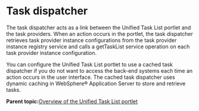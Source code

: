 # Task dispatcher 

The task dispatcher acts as a link between the Unified Task List portlet and the task providers. When an action occurs in the portlet, the task dispatcher retrieves task provider instance configurations from the task provider instance registry service and calls a getTaskList service operation on each task provider instance configuration.

You can configure the Unified Task List portlet to use a cached task dispatcher if you do not want to access the back-end systems each time an action occurs in the user interface. The cached task dispatcher uses dynamic caching in WebSphere® Application Server to store and retrieve tasks.

**Parent topic:**[Overview of the Unified Task List portlet ](../integrate/ovw_utl.md)

